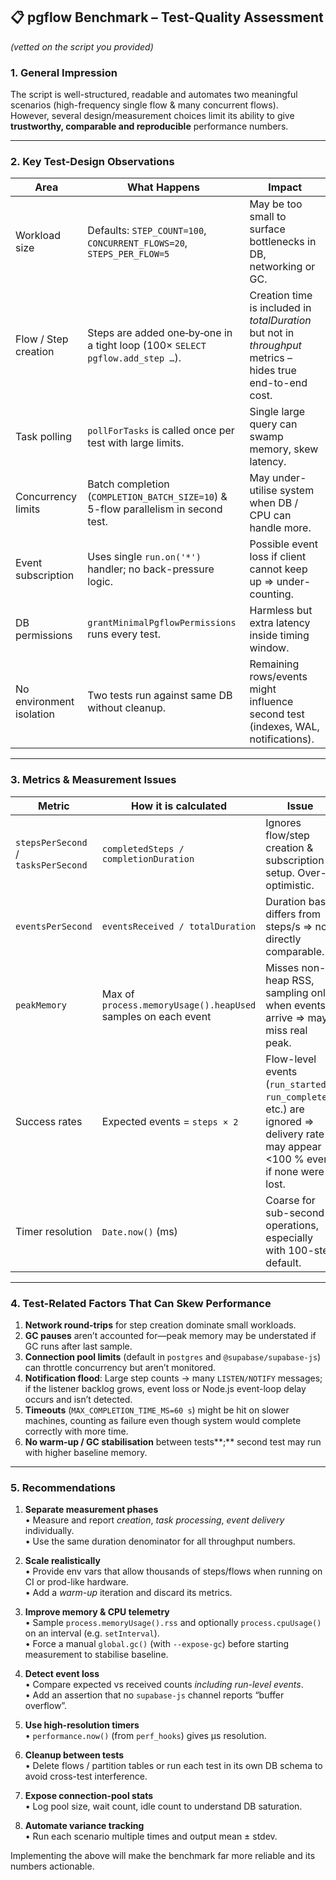 ## 📋  pgflow Benchmark – Test-Quality Assessment  
*(vetted on the script you provided)*  

### 1. General Impression
The script is well-structured, readable and automates two meaningful scenarios (high-frequency single flow & many concurrent flows).  
However, several design/measurement choices limit its ability to give **trustworthy, comparable and reproducible** performance numbers.

---

### 2. Key Test-Design Observations

| Area | What Happens | Impact |
|------|--------------|--------|
| Workload size | Defaults: `STEP_COUNT=100`, `CONCURRENT_FLOWS=20`, `STEPS_PER_FLOW=5` | May be too small to surface bottlenecks in DB, networking or GC. |
| Flow / Step creation | Steps are added one‐by‐one in a tight loop (100× `SELECT pgflow.add_step …`). | Creation time is included in *totalDuration* but not in *throughput* metrics – hides true end-to-end cost. |
| Task polling | `pollForTasks` is called once per test with large limits. | Single large query can swamp memory, skew latency. |
| Concurrency limits | Batch completion (`COMPLETION_BATCH_SIZE=10`) & 5-flow parallelism in second test. | May under-utilise system when DB / CPU can handle more. |
| Event subscription | Uses single `run.on('*')` handler; no back-pressure logic. | Possible event loss if client cannot keep up ⇒ under-counting. |
| DB permissions | `grantMinimalPgflowPermissions` runs every test. | Harmless but extra latency inside timing window. |
| No environment isolation | Two tests run against same DB without cleanup. | Remaining rows/events might influence second test (indexes, WAL, notifications). |

---

### 3. Metrics & Measurement Issues

| Metric | How it is calculated | Issue |
|--------|----------------------|-------|
| `stepsPerSecond` / `tasksPerSecond` | `completedSteps / completionDuration` | Ignores flow/step creation & subscription setup. Over-optimistic. |
| `eventsPerSecond` | `eventsReceived / totalDuration` | Duration base differs from steps/s ⇒ not directly comparable. |
| `peakMemory` | Max of `process.memoryUsage().heapUsed` samples on each event | Misses non-heap RSS, sampling only when events arrive ⇒ may miss real peak. |
| Success rates | Expected events = `steps × 2` | Flow-level events (`run_started`, `run_completed`, etc.) are ignored ⇒ delivery rate may appear <100 % even if none were lost. |
| Timer resolution | `Date.now()` (ms) | Coarse for sub-second operations, especially with 100-step default. |

---

### 4. Test-Related Factors That Can Skew Performance

1. **Network round-trips** for step creation dominate small workloads.  
2. **GC pauses** aren’t accounted for—peak memory may be understated if GC runs after last sample.  
3. **Connection pool limits** (default in `postgres` and `@supabase/supabase-js`) can throttle concurrency but aren’t monitored.  
4. **Notification flood**: Large step counts → many `LISTEN/NOTIFY` messages; if the listener backlog grows, event loss or Node.js event-loop delay occurs and isn’t detected.  
5. **Timeouts** (`MAX_COMPLETION_TIME_MS=60 s`) might be hit on slower machines, counting as failure even though system would complete correctly with more time.  
6. **No warm-up / GC stabilisation** between tests**;** second test may run with higher baseline memory.

---

### 5. Recommendations

1. **Separate measurement phases**  
   • Measure and report *creation*, *task processing*, *event delivery* individually.  
   • Use the same duration denominator for all throughput numbers.

2. **Scale realistically**  
   • Provide env vars that allow thousands of steps/flows when running on CI or prod-like hardware.  
   • Add a *warm-up* iteration and discard its metrics.

3. **Improve memory & CPU telemetry**  
   • Sample `process.memoryUsage().rss` and optionally `process.cpuUsage()` on an interval (e.g. `setInterval`).  
   • Force a manual `global.gc()` (with `--expose-gc`) before starting measurement to stabilise baseline.

4. **Detect event loss**  
   • Compare expected vs received counts *including run-level events*.  
   • Add an assertion that no `supabase-js` channel reports “buffer overflow”.

5. **Use high-resolution timers**  
   • `performance.now()` (from `perf_hooks`) gives µs resolution.

6. **Cleanup between tests**  
   • Delete flows / partition tables or run each test in its own DB schema to avoid cross-test interference.

7. **Expose connection-pool stats**  
   • Log pool size, wait count, idle count to understand DB saturation.

8. **Automate variance tracking**  
   • Run each scenario multiple times and output mean ± stdev.

Implementing the above will make the benchmark far more reliable and its numbers actionable.
